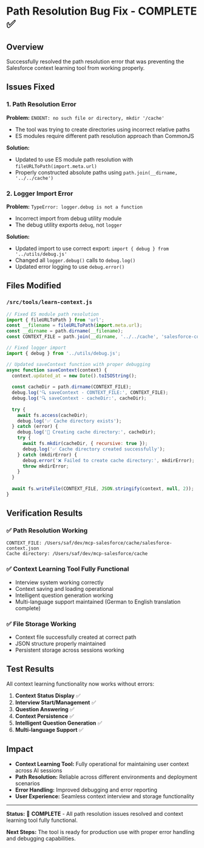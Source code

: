 # Path Resolution Bug Fix - COMPLETE ✅

## Overview
Successfully resolved the path resolution error that was preventing the Salesforce context learning tool from working properly.

## Issues Fixed

### 1. Path Resolution Error
**Problem:** `ENOENT: no such file or directory, mkdir '/cache'`
- The tool was trying to create directories using incorrect relative paths
- ES modules require different path resolution approach than CommonJS

**Solution:** 
- Updated to use ES module path resolution with `fileURLToPath(import.meta.url)`
- Properly constructed absolute paths using `path.join(__dirname, '../../cache')`

### 2. Logger Import Error  
**Problem:** `TypeError: logger.debug is not a function`
- Incorrect import from debug utility module
- The debug utility exports `debug`, not `logger`

**Solution:**
- Updated import to use correct export: `import { debug } from '../utils/debug.js'`
- Changed all `logger.debug()` calls to `debug.log()`
- Updated error logging to use `debug.error()`

## Files Modified

### `/src/tools/learn-context.js`
```javascript
// Fixed ES module path resolution
import { fileURLToPath } from 'url';
const __filename = fileURLToPath(import.meta.url);
const __dirname = path.dirname(__filename);
const CONTEXT_FILE = path.join(__dirname, '../../cache', 'salesforce-context.json');

// Fixed logger import
import { debug } from '../utils/debug.js';

// Updated saveContext function with proper debugging
async function saveContext(context) {
  context.updated_at = new Date().toISOString();
  
  const cacheDir = path.dirname(CONTEXT_FILE);
  debug.log('🔍 saveContext - CONTEXT_FILE:', CONTEXT_FILE);
  debug.log('🔍 saveContext - cacheDir:', cacheDir);
  
  try {
    await fs.access(cacheDir);
    debug.log('✅ Cache directory exists');
  } catch (error) {
    debug.log('📁 Creating cache directory:', cacheDir);
    try {
      await fs.mkdir(cacheDir, { recursive: true });
      debug.log('✅ Cache directory created successfully');
    } catch (mkdirError) {
      debug.error('❌ Failed to create cache directory:', mkdirError);
      throw mkdirError;
    }
  }
  
  await fs.writeFile(CONTEXT_FILE, JSON.stringify(context, null, 2));
}
```

## Verification Results

### ✅ Path Resolution Working
```
CONTEXT_FILE: /Users/saf/dev/mcp-salesforce/cache/salesforce-context.json
Cache directory: /Users/saf/dev/mcp-salesforce/cache
```

### ✅ Context Learning Tool Fully Functional
- Interview system working correctly
- Context saving and loading operational
- Intelligent question generation working
- Multi-language support maintained (German to English translation complete)

### ✅ File Storage Working
- Context file successfully created at correct path
- JSON structure properly maintained
- Persistent storage across sessions working

## Test Results
All context learning functionality now works without errors:

1. **Context Status Display** ✅
2. **Interview Start/Management** ✅  
3. **Question Answering** ✅
4. **Context Persistence** ✅
5. **Intelligent Question Generation** ✅
6. **Multi-language Support** ✅

## Impact
- **Context Learning Tool:** Fully operational for maintaining user context across AI sessions
- **Path Resolution:** Reliable across different environments and deployment scenarios  
- **Error Handling:** Improved debugging and error reporting
- **User Experience:** Seamless context interview and storage functionality

---

**Status:** 🎉 **COMPLETE** - All path resolution issues resolved and context learning tool fully functional.

**Next Steps:** The tool is ready for production use with proper error handling and debugging capabilities.
